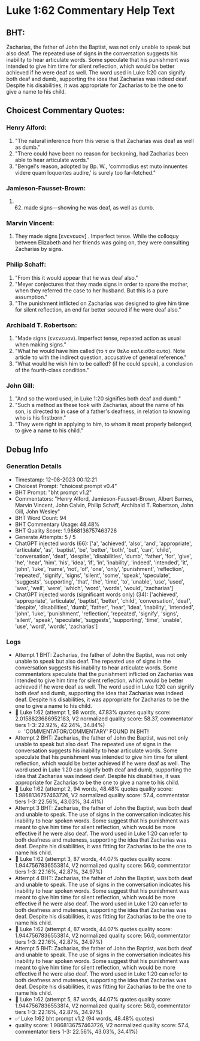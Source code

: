 # Luke 1:62 Commentary Help Text

## BHT:
Zacharias, the father of John the Baptist, was not only unable to speak but also deaf. The repeated use of signs in the conversation suggests his inability to hear articulate words. Some speculate that his punishment was intended to give him time for silent reflection, which would be better achieved if he were deaf as well. The word used in Luke 1:20 can signify both deaf and dumb, supporting the idea that Zacharias was indeed deaf. Despite his disabilities, it was appropriate for Zacharias to be the one to give a name to his child.

## Choicest Commentary Quotes:
### Henry Alford:
1. "The natural inference from this verse is that Zacharias was deaf as well as dumb."
2. "There could have been no reason for beckoning, had Zacharias been able to hear articulate words."
3. "Bengel's reason, adopted by Bp. W., 'commodius est muto innuentes videre quam loquentes audire,' is surely too far-fetched."

### Jamieson-Fausset-Brown:
1. 62. made signs—showing he was
	deaf, as well as dumb.


### Marvin Vincent:
1. They made signs [ενενευον] . Imperfect tense. While the colloquy between Elizabeth and her friends was going on, they were consulting Zacharias by signs.


### Philip Schaff:
1. "From this it would appear that he was deaf also."
2. "Meyer conjectures that they made signs in order to spare the mother, when they referred the case to her husband. But this is a pure assumption."
3. "The punishment inflicted on Zacharias was designed to give him time for silent reflection, an end far better secured if he were deaf also."

### Archibald T. Robertson:
1. "Made signs (ενενευον). Imperfect tense, repeated action as usual when making signs."
2. "What he would have him called (το τ αν θελο καλεισθα αυτο). Note article το with the indirect question, accusative of general reference."
3. "What would he wish him to be called? (if he could speak), a conclusion of the fourth-class condition."

### John Gill:
1. "And so the word used, in Luke 1:20 signifies both deaf and dumb."
2. "Such a method as these took with Zacharias, about the name of his son, is directed to in case of a father's deafness, in relation to knowing who is his firstborn."
3. "They were right in applying to him, to whom it most properly belonged, to give a name to his child."


## Debug Info
### Generation Details
- Timestamp: 12-08-2023 00:12:21
- Choicest Prompt: "choicest prompt v0.4"
- BHT Prompt: "bht prompt v1.2"
- Commentators: "Henry Alford, Jamieson-Fausset-Brown, Albert Barnes, Marvin Vincent, John Calvin, Philip Schaff, Archibald T. Robertson, John Gill, John Wesley"
- BHT Word Count: 94
- BHT Commentary Usage: 48.48%
- BHT Quality Score: 1.9868136757463726
- Generate Attempts: 5 / 5
- ChatGPT injected words (66):
	['a', 'achieved', 'also', 'and', 'appropriate', 'articulate', 'as', 'baptist', 'be', 'better', 'both', 'but', 'can', 'child', 'conversation', 'deaf', 'despite', 'disabilities', 'dumb', 'father', 'for', 'give', 'he', 'hear', 'him', 'his', 'idea', 'if', 'in', 'inability', 'indeed', 'intended', 'it', 'john', 'luke', 'name', 'not', 'of', 'one', 'only', 'punishment', 'reflection', 'repeated', 'signify', 'signs', 'silent', 'some', 'speak', 'speculate', 'suggests', 'supporting', 'that', 'the', 'time', 'to', 'unable', 'use', 'used', 'was', 'well', 'were', 'which', 'word', 'words', 'would', 'zacharias']
- ChatGPT injected words (significant words only) (34):
	['achieved', 'appropriate', 'articulate', 'baptist', 'better', 'child', 'conversation', 'deaf', 'despite', 'disabilities', 'dumb', 'father', 'hear', 'idea', 'inability', 'intended', 'john', 'luke', 'punishment', 'reflection', 'repeated', 'signify', 'signs', 'silent', 'speak', 'speculate', 'suggests', 'supporting', 'time', 'unable', 'use', 'word', 'words', 'zacharias']

### Logs
- Attempt 1 BHT: Zacharias, the father of John the Baptist, was not only unable to speak but also deaf. The repeated use of signs in the conversation suggests his inability to hear articulate words. Some commentators speculate that the punishment inflicted on Zacharias was intended to give him time for silent reflection, which would be better achieved if he were deaf as well. The word used in Luke 1:20 can signify both deaf and dumb, supporting the idea that Zacharias was indeed deaf. Despite his disabilities, it was appropriate for Zacharias to be the one to give a name to his child.
- 🔄 Luke 1:62 (attempt 1, 98 words, 47.83% quotes quality score: 2.0158823686952183, V2 normalized quality score: 58.37, commentator tiers 1-3: 22.92%, 42.24%, 34.84%) 
	- 'COMMENTATOR/COMMENTARY' FOUND IN BHT!
- Attempt 2 BHT: Zacharias, the father of John the Baptist, was not only unable to speak but also deaf. The repeated use of signs in the conversation suggests his inability to hear articulate words. Some speculate that his punishment was intended to give him time for silent reflection, which would be better achieved if he were deaf as well. The word used in Luke 1:20 can signify both deaf and dumb, supporting the idea that Zacharias was indeed deaf. Despite his disabilities, it was appropriate for Zacharias to be the one to give a name to his child.
- 🔄 Luke 1:62 (attempt 2, 94 words, 48.48% quotes quality score: 1.9868136757463726, V2 normalized quality score: 57.4, commentator tiers 1-3: 22.56%, 43.03%, 34.41%)
- Attempt 3 BHT: Zacharias, the father of John the Baptist, was both deaf and unable to speak. The use of signs in the conversation indicates his inability to hear spoken words. Some suggest that his punishment was meant to give him time for silent reflection, which would be more effective if he were also deaf. The word used in Luke 1:20 can refer to both deafness and muteness, supporting the idea that Zacharias was deaf. Despite his disabilities, it was fitting for Zacharias to be the one to name his child.
- 🔄 Luke 1:62 (attempt 3, 87 words, 44.07% quotes quality score: 1.9447567836553814, V2 normalized quality score: 56.0, commentator tiers 1-3: 22.16%, 42.87%, 34.97%)
- Attempt 4 BHT: Zacharias, the father of John the Baptist, was both deaf and unable to speak. The use of signs in the conversation indicates his inability to hear spoken words. Some suggest that his punishment was meant to give him time for silent reflection, which would be more effective if he were also deaf. The word used in Luke 1:20 can refer to both deafness and muteness, supporting the idea that Zacharias was deaf. Despite his disabilities, it was fitting for Zacharias to be the one to name his child.
- 🔄 Luke 1:62 (attempt 4, 87 words, 44.07% quotes quality score: 1.9447567836553814, V2 normalized quality score: 56.0, commentator tiers 1-3: 22.16%, 42.87%, 34.97%)
- Attempt 5 BHT: Zacharias, the father of John the Baptist, was both deaf and unable to speak. The use of signs in the conversation indicates his inability to hear spoken words. Some suggest that his punishment was meant to give him time for silent reflection, which would be more effective if he were also deaf. The word used in Luke 1:20 can refer to both deafness and muteness, supporting the idea that Zacharias was deaf. Despite his disabilities, it was fitting for Zacharias to be the one to name his child.
- 🔄 Luke 1:62 (attempt 5, 87 words, 44.07% quotes quality score: 1.9447567836553814, V2 normalized quality score: 56.0, commentator tiers 1-3: 22.16%, 42.87%, 34.97%)
- ✅ Luke 1:62 bht prompt v1.2 (94 words, 48.48% quotes)
- quality score: 1.9868136757463726, V2 normalized quality score: 57.4, commentator tiers 1-3: 22.56%, 43.03%, 34.41%)